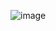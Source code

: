 ![image](https://github.com/DamianRavinduPeiris/DamianRavinduPeiris/assets/115478137/242a599d-94ea-4d1d-b88d-04fbf0803770)
